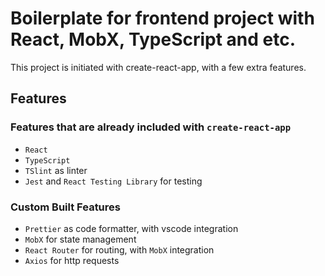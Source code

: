 # Boilerplate for frontend project with React, MobX, TypeScript and etc.

This project is initiated with create-react-app, with a few extra features.

## Features

### Features that are already included with `create-react-app`

* `React`
* `TypeScript`
* `TSlint` as linter
* `Jest` and `React Testing Library` for testing

### Custom Built Features

* `Prettier` as code formatter, with vscode integration
* `MobX` for state management
* `React Router` for routing, with `MobX` integration
* `Axios` for http requests